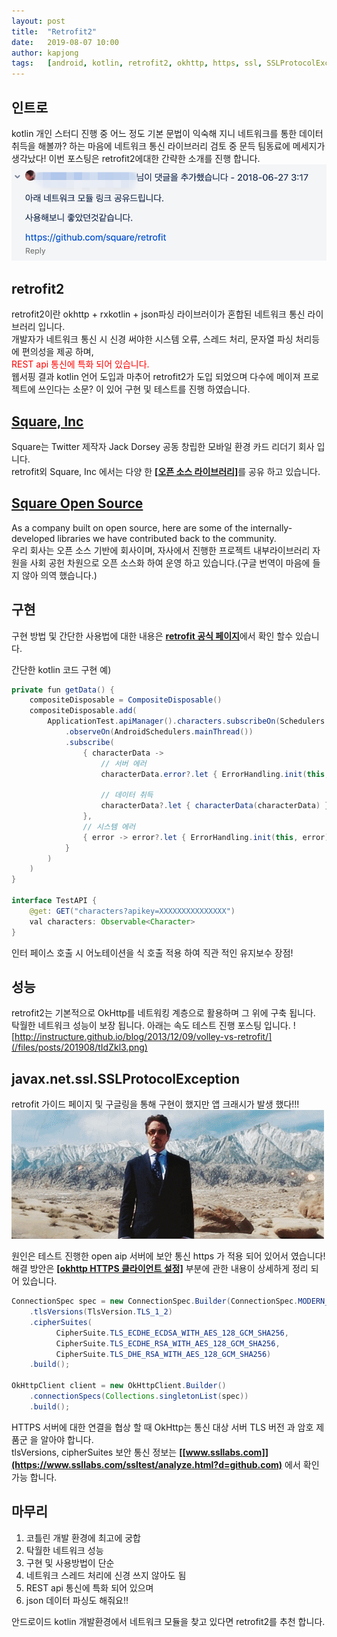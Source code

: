 ```yaml
---
layout: post
title:  "Retrofit2"
date:   2019-08-07 10:00
author: kapjong
tags:	[android, kotlin, retrofit2, okhttp, https, ssl, SSLProtocolException]
---
```


## 인트로
kotlin 개인 스터디 진행 중 어느 정도 기본 문법이 익숙해 지니 네트워크를 통한 데이터 취득을 해볼까?
하는 마음에 네트워크 통신 라이브러리 검토 중 문득 팀동료에 메세지가 생각났다! 이번 포스팅은 retrofit2에대한 간략한 소개를 진행 합니다.
![](/files/posts/201908/who.png)

## retrofit2
retrofit2이란 okhttp + rxkotlin + json파싱 라이브러이가 혼합된 네트워크 통신 라이브러리 입니다.<br>
개발자가 네트워크 통신 시 신경 써야한 시스템 오류, 스레드 처리, 문자열 파싱 처리등에 편의성을 제공 하며,<br><font color='red'>REST api 통신에 특화 되어 있습니다.</font><br>
웹서핑 결과 kotlin 언어 도입과 마추어 retrofit2가 도입 되었으며 다수에 메이져 프로젝트에 쓰인다는 소문? 이 있어 구현 및 테스트를 진행 하였습니다.<br>

## [Square, Inc](https://squareup.com)
Square는 Twitter 제작자 Jack Dorsey 공동 창립한 모바일 환경 카드 리더기 회사 입니다.<br>
retrofit외 Square, Inc 에서는 다양 한 <b>[[오픈 소스 라이브러리]](https://github.com/search?l=Java&q=android&type=Repositories)</b>를 공유 하고 있습니다.<br>

## [Square Open Source](https://square.github.io/)
As a company built on open source, here are some of the internally-developed libraries we have contributed back to the community.<br>
우리 회사는 오픈 소스 기반에 회사이며, 자사에서 진행한 프로젝트 내부라이브러리 자원을 사회 공헌 차원으로 오픈 소스화 하여 운영 하고 있습니다.(구글 번역이 마음에 들지 않아 의역 했습니다.)<br>

## 구현
구현 방법 및 간단한 사용법에 대한 내용은 <b>[retrofit 공식 페이지](https://square.github.io/retrofit/)</b>에서 확인 할수 있습니다.<br>

간단한 kotlin 코드 구현 예)
```java
private fun getData() {
    compositeDisposable = CompositeDisposable()
    compositeDisposable.add(
        ApplicationTest.apiManager().characters.subscribeOn(Schedulers.io())
            .observeOn(AndroidSchedulers.mainThread())
            .subscribe(
                { characterData ->
                    // 서버 에러
                    characterData.error?.let { ErrorHandling.init(this, characterData.error) }

                    // 데이터 취득
                    characterData?.let { characterData(characterData) }
                },
                // 시스템 에러
                { error -> error?.let { ErrorHandling.init(this, error) }
            }
        )
    )
}

interface TestAPI {
    @get: GET("characters?apikey=XXXXXXXXXXXXXXX")
    val characters: Observable<Character>
}
```
인터 페이스 호출 시 어노테이션을 식 호출 적용 하여 직관 적인 유지보수 장점!

## 성능
retrofit2는 기본적으로 OkHttp를 네트워킹 계층으로 활용하며 그 위에 구축 됩니다.<br>
탁월한 네트워크 성능이 보장 됩니다. 아래는 속도 테스트 진행 포스팅 입니다.
![http://instructure.github.io/blog/2013/12/09/volley-vs-retrofit/](/files/posts/201908/tIdZkl3.png)

## javax.net.ssl.SSLProtocolException
retrofit 가이드 페이지 및 구글링을 통해 구현이 했지만 앱 크래시가 발생 했다!!!
![](/files/posts/201908/boom.gif)

원인은 테스트 진행한 open aip 서버에 보안 통신 https 가 적용 되어 있어서 였습니다!<br>
해결 방안은 <b>[[okhttp HTTPS 클라이언트 설정]](https://square.github.io/okhttp/https/)</b> 부분에 관한 내용이 상세하게 정리 되어 있습니다.<br>
```java
ConnectionSpec spec = new ConnectionSpec.Builder(ConnectionSpec.MODERN_TLS)
    .tlsVersions(TlsVersion.TLS_1_2)
    .cipherSuites(
          CipherSuite.TLS_ECDHE_ECDSA_WITH_AES_128_GCM_SHA256,
          CipherSuite.TLS_ECDHE_RSA_WITH_AES_128_GCM_SHA256,
          CipherSuite.TLS_DHE_RSA_WITH_AES_128_GCM_SHA256)
    .build();

OkHttpClient client = new OkHttpClient.Builder()
    .connectionSpecs(Collections.singletonList(spec))
    .build();
```
HTTPS 서버에 대한 연결을 협상 할 때 OkHttp는 통신 대상 서버 TLS 버전 과 암호 제품군 을 알아야 합니다.<br>
tlsVersions, cipherSuites 보안 통신 정보는 <b>[[www.ssllabs.com]](https://www.ssllabs.com/ssltest/analyze.html?d=github.com)</b> 에서 확인 가능 합니다.

## 마무리
<ol>
  <li>코틀린 개발 환경에 최고에 궁합</li>
  <li>탁월한 네트워크 성능</li>
  <li>구현 및 사용방법이 단순</li>
  <li>네트워크 스레드 처리에 신경 쓰지 않아도 됨</li>
  <li>REST api 통신에 특화 되어 있으며</li>
  <li>json 데이터 파싱도 해줘요!!</li>
</ol>
안드로이드 kotlin 개발환경에서 네트워크 모듈을 찾고 있다면 retrofit2를 추천 합니다.